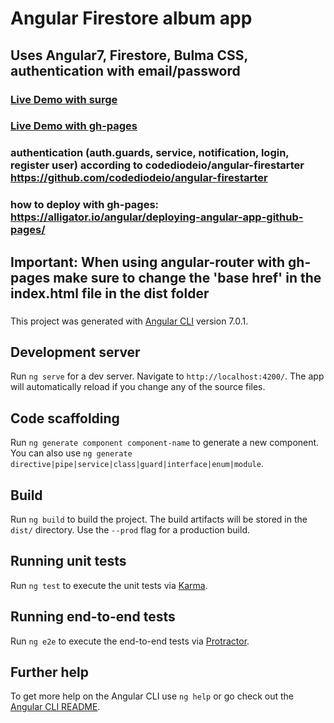 # Angular Firestore album app

## Uses Angular7, Firestore, Bulma CSS, authentication with email/password

### [Live Demo with surge](http://ang-fs-auth-albums.surge.sh/)

### [Live Demo with gh-pages](https://rkloecker.github.io/ang-fs-auth-albums/)

### authentication (auth.guards, service, notification, login, register user) according to codediodeio/angular-firestarter https://github.com/codediodeio/angular-firestarter

### how to deploy with gh-pages: https://alligator.io/angular/deploying-angular-app-github-pages/

## Important: When using angular-router with gh-pages make sure to change the 'base href' in the index.html file in the dist folder
### <base href="/name_of_repo/"> 

This project was generated with [Angular CLI](https://github.com/angular/angular-cli) version 7.0.1.

## Development server

Run `ng serve` for a dev server. Navigate to `http://localhost:4200/`. The app will automatically reload if you change any of the source files.

## Code scaffolding

Run `ng generate component component-name` to generate a new component. You can also use `ng generate directive|pipe|service|class|guard|interface|enum|module`.

## Build

Run `ng build` to build the project. The build artifacts will be stored in the `dist/` directory. Use the `--prod` flag for a production build.

## Running unit tests

Run `ng test` to execute the unit tests via [Karma](https://karma-runner.github.io).

## Running end-to-end tests

Run `ng e2e` to execute the end-to-end tests via [Protractor](http://www.protractortest.org/).

## Further help

To get more help on the Angular CLI use `ng help` or go check out the [Angular CLI README](https://github.com/angular/angular-cli/blob/master/README.md).
